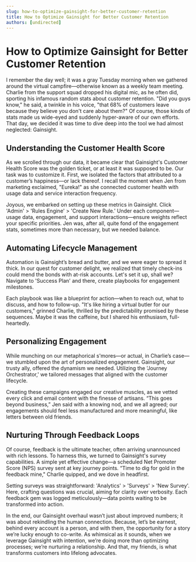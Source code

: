 ```yaml
---
slug: how-to-optimize-gainsight-for-better-customer-retention
title: How to Optimize Gainsight for Better Customer Retention
authors: [undirected]
---
```


# How to Optimize Gainsight for Better Customer Retention

I remember the day well; it was a gray Tuesday morning when we gathered around the virtual campfire—otherwise known as a weekly team meeting. Charlie from the support squad dropped his digital mic, as he often did, sporting his infamous random stats about customer retention. "Did you guys know," he said, a twinkle in his voice, "that 68% of customers leave because they believe you don't care about them?" Of course, those kinds of stats made us wide-eyed and suddenly hyper-aware of our own efforts. That day, we decided it was time to dive deep into the tool we had almost neglected: Gainsight. 

## Understanding the Customer Health Score

As we scrolled through our data, it became clear that Gainsight's Customer Health Score was the golden ticket, or at least it was supposed to be. Our task was to customize it. First, we isolated the factors that attributed to a customer’s happiness—or lack thereof. I recall the moment when Jen from marketing exclaimed, "Eureka!" as she connected customer health with usage data and service interaction frequency. 

Joyous, we embarked on setting up these metrics in Gainsight. Click 'Admin' > 'Rules Engine' > 'Create New Rule.' Under each component—usage data, engagement, and support interactions—ensure weights reflect your specific priorities. Jen was, after all, quite fond of the engagement stats, sometimes more than necessary, but we needed balance.

## Automating Lifecycle Management

Automation is Gainsight’s bread and butter, and we were eager to spread it thick. In our quest for customer delight, we realized that timely check-ins could mend the bonds with at-risk accounts. Let's set it up, shall we? Navigate to 'Success Plan' and there, create playbooks for engagement milestones. 

Each playbook was like a blueprint for action—when to reach out, what to discuss, and how to follow-up. "It's like hiring a virtual butler for our customers," grinned Charlie, thrilled by the predictability promised by these sequences. Maybe it was the caffeine, but I shared his enthusiasm, full-heartedly.

## Personalizing Engagement

While munching on our metaphorical s'mores—or actual, in Charlie’s case—we stumbled upon the art of personalized engagement. Gainsight, our trusty ally, offered the dynamism we needed. Utilizing the 'Journey Orchestrator,' we tailored messages that aligned with the customer lifecycle.

Creating these campaigns engaged our creative muscles, as we vetted every click and email content with the finesse of artisans. “This goes beyond business,” Jen said with a knowing nod, and we all agreed; our engagements should feel less manufactured and more meaningful, like letters between old friends.

## Nurturing Through Feedback Loops

Of course, feedback is the ultimate teacher, often arriving unannounced with rich lessons. To harness this, we turned to Gainsight's survey capabilities. A simple yet effective change—a scheduled Net Promoter Score (NPS) survey sent at key journey points. “Time to dig for gold in the feedback mine," Charlie quipped, and we dove in headfirst.

Setting surveys was straightforward: 'Analytics' > 'Surveys' > 'New Survey'. Here, crafting questions was crucial, aiming for clarity over verbosity. Each feedback gem was logged meticulously—data points waiting to be transformed into action. 

In the end, our Gainsight overhaul wasn’t just about improved numbers; it was about rekindling the human connection. Because, let’s be earnest, behind every account is a person, and with them, the opportunity for a story we’re lucky enough to co-write. As whimsical as it sounds, when we leverage Gainsight with intention, we’re doing more than optimizing processes; we’re nurturing a relationship. And that, my friends, is what transforms customers into lifelong advocates.